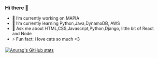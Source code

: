 ### Hi there 👋

- 🔭 I’m currently working on MAPIA
- 🌱 I’m currently learning Python,Java,DynamoDB, AWS
- 💬 Ask me about HTML,CSS,Javascript,Python,Django, little bit of React and Node
- ⚡ Fun fact: i love cats so much <3 

[![Anurag's GitHub stats](https://github-readme-stats.vercel.app/api?username=lowliet64)](https://github.com/anuraghazra/github-readme-stats)


